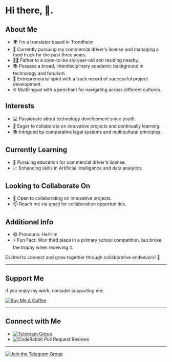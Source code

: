 # Hi there, 👋.        
 
## About Me

- 🌍 I'm a translator based in Trondheim.
- 🚚 Currently pursuing my commercial driver's license and managing a food truck for the past three years.
- 👨‍👦 Father to a soon-to-be six-year-old son residing nearby.
- 📚 Possess a broad, interdisciplinary academic background in technology and futurism.
- 💼 Entrepreneurial spirit with a track record of successful project development.
- 🌐 Multilingual with a penchant for navigating across different cultures.

## Interests

- 💻 Passionate about technology development since youth.
- 🌱 Eager to collaborate on innovative projects and continually learning.
- 📚 Intrigued by comparative legal systems and multicultural principles.

## Currently Learning

- 🚚 Pursuing education for commercial driver's license.
- 📈 Enhancing skills in Artificial Intelligence and data analytics.

## Looking to Collaborate On

- 🤝 Open to collaborating on innovative projects.
- 📫 Reach me via [email](mzogz@hotmail.com) for collaboration opportunities.

## Additional Info

- 😄 Pronouns: He/Him
- ⚡ Fun Fact: Won third place in a primary school competition, but broke the trophy when receiving it.

Excited to connect and grow together through collaborative endeavors! 🚀

---

## Support Me

If you enjoy my work, consider supporting me:

[![Buy Me A Coffee](https://img.buymeacoffee.com/button-api/?text=Buy%20me%20a%20coffee&emoji=&slug=mehmetzekih&button_colour=FFDD00&font_colour=000000&font_family=Cookie&outline_colour=000000&coffee_colour=ffffff)](https://www.buymeacoffee.com/mehmetzekih)

---

## Connect with Me

- [![Telegram Group](https://img.shields.io/badge/Telegram-Join%20Group-blue)](https://t.me/ExclusAI)
- ![CodeRabbit Pull Request Reviews](https://img.shields.io/coderabbit/prs/github/ZeZilly/ZeZilly?labelColor=171717&color=FF570A&link=https%3A%2F%2Fcoderabbit.ai&label=CodeRabbit%20Reviews)

---

[![Join the Telegram Group](https://tinyurl.com/Merhabatelegram)](https://t.me/ExclusAI)